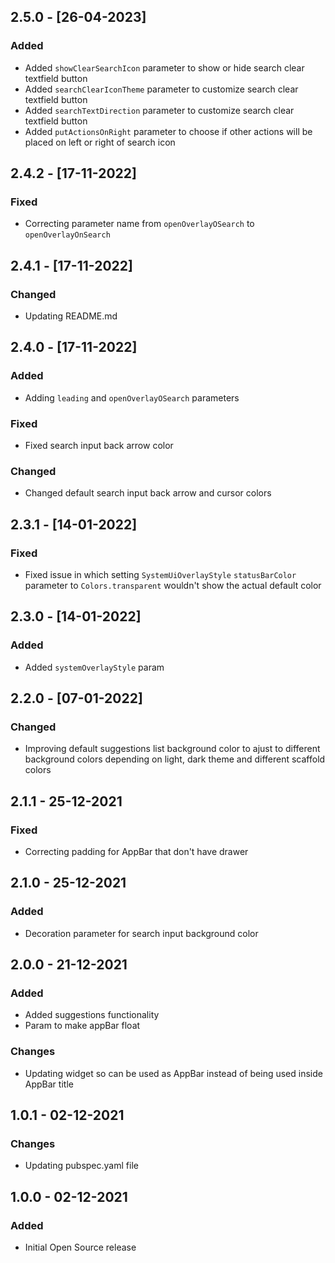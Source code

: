 ## 2.5.0 - [26-04-2023]

### Added
* Added `showClearSearchIcon` parameter to show or hide search clear textfield button
* Added `searchClearIconTheme` parameter to customize search clear textfield button
* Added `searchTextDirection` parameter to customize search clear textfield button
* Added `putActionsOnRight` parameter to choose if other actions will be placed on left or right of search icon

## 2.4.2 - [17-11-2022]

### Fixed
* Correcting parameter name from `openOverlayOSearch` to `openOverlayOnSearch`

## 2.4.1 - [17-11-2022]

### Changed
* Updating README.md

## 2.4.0 - [17-11-2022]

### Added
* Adding `leading` and `openOverlayOSearch` parameters

### Fixed
* Fixed search input back arrow color

### Changed
* Changed default search input back arrow and cursor colors

## 2.3.1 - [14-01-2022]

### Fixed
* Fixed issue in which setting `SystemUiOverlayStyle` `statusBarColor` parameter to `Colors.transparent` wouldn't show the actual default color

## 2.3.0 - [14-01-2022]

### Added
* Added `systemOverlayStyle` param

## 2.2.0 - [07-01-2022]

### Changed
* Improving default suggestions list background color to ajust to different background colors depending on light, dark theme and different scaffold colors

## 2.1.1 - 25-12-2021

### Fixed
* Correcting padding for AppBar that don't have drawer

## 2.1.0 - 25-12-2021

### Added
* Decoration parameter for search input background color

## 2.0.0 - 21-12-2021

### Added
* Added suggestions functionality
* Param to make appBar float

### Changes
* Updating widget so can be used as AppBar instead of being used inside AppBar title

## 1.0.1 - 02-12-2021

### Changes

* Updating pubspec.yaml file

## 1.0.0 - 02-12-2021

### Added
* Initial Open Source release
